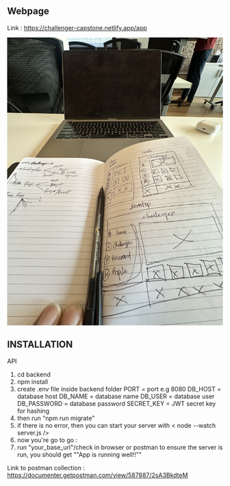 ## Webpage 

Link : https://challenger-capstone.netlify.app/app


![alt text](https://github.com/Cob007/Challenger/blob/master/others/ideaAssets/001.jpeg)


## INSTALLATION 

API 
1. cd backend
2. npm install
3. create .env file inside backend folder
    PORT = port e.g 8080
    DB_HOST = database host
    DB_NAME = database name 
    DB_USER = database user
    DB_PASSWORD = database password
    SECRET_KEY = JWT secret key for hashing
4. then run "npm run migrate"
5. if there is no error, then you can start your server with < node --watch server.js />
6. now you're go to go :
7. run "your_base_url"/check in browser or postman to ensure the server is run, you should get 
  ""App is running well!!""

Link to postman collection : https://documenter.getpostman.com/view/587887/2sA3BkdteM
